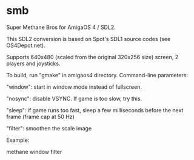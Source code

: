 # smb
Super Methane Bros for AmigaOS 4 / SDL2.

This SDL2 conversion is based on Spot's SDL1 source codes (see OS4Depot.net).

Supports 640x480 (scaled from the original 320x256 size) screen, 2 players and joysticks.

To build, run "gmake" in amigaos4 directory. Command-line parameters:

"window": start in window mode instead of fullscreen.

"nosync": disable VSYNC. If game is too slow, try this.

"sleep": if game runs too fast, sleep a few milliseconds before the next frame (frame cap at 50 Hz)

"filter": smoothen the scale image

Example:

methane window filter
